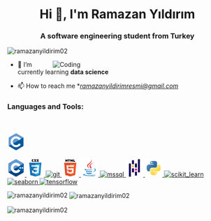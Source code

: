<h1 align="center">Hi 👋, I'm Ramazan Yıldırım</h1>
<h3 align="center">A software engineering student from Turkey</h3>

<p align="left"> <img src="https://komarev.com/ghpvc/?username=ramazanyildirim02&label=Profile%20views&color=0e75b6&style=flat" alt="ramazanyildirim02" /> </p>
<img align="right" alt="Coding" width="400" src="https://miro.medium.com/v2/resize:fit:1400/1*ei_Ce5ZqUHkhF9N1oku3Hg.gif">

- 🌱 I’m currently learning **data science**

- 📫 How to reach me **ramazanyildirimresmi@gmail.com*


<p align="left">
</p>

<h3 align="left">Languages and Tools:</h3>
<p align="left"> <a href="https://www.cprogramming.com/" target="_blank" rel="noreferrer"> <br> <br> <img src="https://raw.githubusercontent.com/devicons/devicon/master/icons/c/c-original.svg" alt="c" width="40" height="40"/> <br><br> </a> <a href="https://www.w3schools.com/cpp/" target="_blank" rel="noreferrer"> <img src="https://raw.githubusercontent.com/devicons/devicon/master/icons/cplusplus/cplusplus-original.svg" alt="cplusplus" width="40" height="40"/> </a> <a href="https://www.w3schools.com/css/" target="_blank" rel="noreferrer"> <img src="https://raw.githubusercontent.com/devicons/devicon/master/icons/css3/css3-original-wordmark.svg" alt="css3" width="40" height="40"/> </a> <a href="https://git-scm.com/" target="_blank" rel="noreferrer"> <img src="https://www.vectorlogo.zone/logos/git-scm/git-scm-icon.svg" alt="git" width="40" height="40"/> </a> <a href="https://www.w3.org/html/" target="_blank" rel="noreferrer"> <img src="https://raw.githubusercontent.com/devicons/devicon/master/icons/html5/html5-original-wordmark.svg" alt="html5" width="40" height="40"/> </a> <a href="https://www.java.com" target="_blank" rel="noreferrer"> <img src="https://raw.githubusercontent.com/devicons/devicon/master/icons/java/java-original.svg" alt="java" width="40" height="40"/> </a> <a href="https://www.microsoft.com/en-us/sql-server" target="_blank" rel="noreferrer"> <img src="https://www.svgrepo.com/show/303229/microsoft-sql-server-logo.svg" alt="mssql" width="40" height="40"/> </a> <a href="https://pandas.pydata.org/" target="_blank" rel="noreferrer"> <img src="https://raw.githubusercontent.com/devicons/devicon/2ae2a900d2f041da66e950e4d48052658d850630/icons/pandas/pandas-original.svg" alt="pandas" width="40" height="40"/> </a> <a href="https://www.python.org" target="_blank" rel="noreferrer"> <img src="https://raw.githubusercontent.com/devicons/devicon/master/icons/python/python-original.svg" alt="python" width="40" height="40"/> </a> <a href="https://scikit-learn.org/" target="_blank" rel="noreferrer"> <img src="https://upload.wikimedia.org/wikipedia/commons/0/05/Scikit_learn_logo_small.svg" alt="scikit_learn" width="40" height="40"/> </a> <a href="https://seaborn.pydata.org/" target="_blank" rel="noreferrer"> <img src="https://seaborn.pydata.org/_images/logo-mark-lightbg.svg" alt="seaborn" width="40" height="40"/> </a> <a href="https://www.tensorflow.org" target="_blank" rel="noreferrer"> <img src="https://www.vectorlogo.zone/logos/tensorflow/tensorflow-icon.svg" alt="tensorflow" width="40" height="40"/> </a> </p>

<p><img align="left" src="https://github-readme-stats.vercel.app/api/top-langs?username=ramazanyildirim02&show_icons=true&locale=en&layout=compact" alt="ramazanyildirim02" /></p>

<p>&nbsp;<img align="center" src="https://github-readme-stats.vercel.app/api?username=ramazanyildirim02&show_icons=true&locale=en" alt="ramazanyildirim02" /></p>

<p><img align="center" src="https://github-readme-streak-stats.herokuapp.com/?user=ramazanyildirim02&" alt="ramazanyildirim02" /></p>
